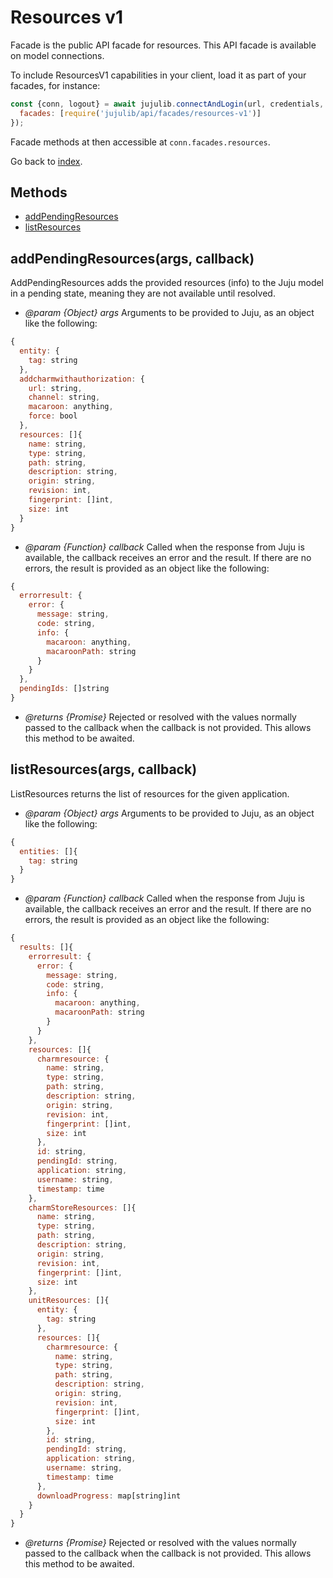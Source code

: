 <!---
NOTE: this file has been generated by the doc command in js-libjuju
on Tue 2018/11/27 16:23:14 UTC. Do not manually edit this file.
--->
# Resources v1

Facade is the public API facade for resources.
This API facade is available on model connections.

To include ResourcesV1 capabilities in your client, load it as
part of your facades, for instance:
```javascript
const {conn, logout} = await jujulib.connectAndLogin(url, credentials, {
  facades: [require('jujulib/api/facades/resources-v1')]
});
```
Facade methods at then accessible at `conn.facades.resources`.

Go back to [index](index.md).

## Methods
- [addPendingResources](#addPendingResourcesargs-callback)
- [listResources](#listResourcesargs-callback)

## addPendingResources(args, callback)
AddPendingResources adds the provided resources (info) to the Juju model in
    a pending state, meaning they are not available until resolved.

- *@param {Object} args* Arguments to be provided to Juju, as an object like
  the following:
```javascript
{
  entity: {
    tag: string
  },
  addcharmwithauthorization: {
    url: string,
    channel: string,
    macaroon: anything,
    force: bool
  },
  resources: []{
    name: string,
    type: string,
    path: string,
    description: string,
    origin: string,
    revision: int,
    fingerprint: []int,
    size: int
  }
}
```
- *@param {Function} callback* Called when the response from Juju is available,
  the callback receives an error and the result. If there are no errors, the
  result is provided as an object like the following:
```javascript
{
  errorresult: {
    error: {
      message: string,
      code: string,
      info: {
        macaroon: anything,
        macaroonPath: string
      }
    }
  },
  pendingIds: []string
}
```
- *@returns {Promise}* Rejected or resolved with the values normally passed to
  the callback when the callback is not provided.
  This allows this method to be awaited.

## listResources(args, callback)
ListResources returns the list of resources for the given application.

- *@param {Object} args* Arguments to be provided to Juju, as an object like
  the following:
```javascript
{
  entities: []{
    tag: string
  }
}
```
- *@param {Function} callback* Called when the response from Juju is available,
  the callback receives an error and the result. If there are no errors, the
  result is provided as an object like the following:
```javascript
{
  results: []{
    errorresult: {
      error: {
        message: string,
        code: string,
        info: {
          macaroon: anything,
          macaroonPath: string
        }
      }
    },
    resources: []{
      charmresource: {
        name: string,
        type: string,
        path: string,
        description: string,
        origin: string,
        revision: int,
        fingerprint: []int,
        size: int
      },
      id: string,
      pendingId: string,
      application: string,
      username: string,
      timestamp: time
    },
    charmStoreResources: []{
      name: string,
      type: string,
      path: string,
      description: string,
      origin: string,
      revision: int,
      fingerprint: []int,
      size: int
    },
    unitResources: []{
      entity: {
        tag: string
      },
      resources: []{
        charmresource: {
          name: string,
          type: string,
          path: string,
          description: string,
          origin: string,
          revision: int,
          fingerprint: []int,
          size: int
        },
        id: string,
        pendingId: string,
        application: string,
        username: string,
        timestamp: time
      },
      downloadProgress: map[string]int
    }
  }
}
```
- *@returns {Promise}* Rejected or resolved with the values normally passed to
  the callback when the callback is not provided.
  This allows this method to be awaited.